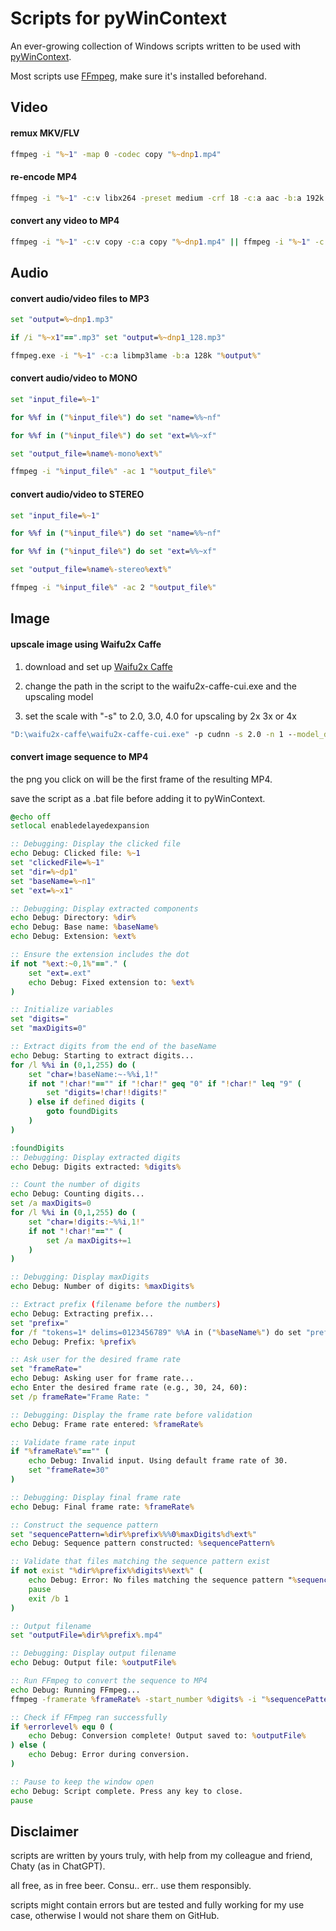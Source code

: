 # Scripts for pyWinContext
An ever-growing collection of Windows scripts written to be used with [pyWinContext](https://github.com/VodBox/pyWinContext).

Most scripts use [FFmpeg](https://www.ffmpeg.org/), make sure it's installed beforehand.

## Video
#### remux MKV/FLV

```bat
ffmpeg -i "%~1" -map 0 -codec copy "%~dnp1.mp4"
```

#### re-encode MP4

```bat
ffmpeg -i "%~1" -c:v libx264 -preset medium -crf 18 -c:a aac -b:a 192k "%~dnp1_1.mp4"
```

#### convert any video to MP4

```bat
ffmpeg -i "%~1" -c:v copy -c:a copy "%~dnp1.mp4" || ffmpeg -i "%~1" -c:v libx264 -preset fast -crf 18 -c:a aac -b:a 192k "%~dnp1.mp4"
```

## Audio
#### convert audio/video files to MP3

```bat
set "output=%~dnp1.mp3"

if /i "%~x1"==".mp3" set "output=%~dnp1_128.mp3"

ffmpeg.exe -i "%~1" -c:a libmp3lame -b:a 128k "%output%"
```

#### convert audio/video to MONO
```bat
set "input_file=%~1"

for %%f in ("%input_file%") do set "name=%%~nf"

for %%f in ("%input_file%") do set "ext=%%~xf"

set "output_file=%name%-mono%ext%"

ffmpeg -i "%input_file%" -ac 1 "%output_file%"
```

#### convert audio/video to STEREO

```bat
set "input_file=%~1"

for %%f in ("%input_file%") do set "name=%%~nf"

for %%f in ("%input_file%") do set "ext=%%~xf"

set "output_file=%name%-stereo%ext%"

ffmpeg -i "%input_file%" -ac 2 "%output_file%"
```


## Image
#### upscale image using Waifu2x Caffe
1. download and set up [Waifu2x Caffe](https://github.com/lltcggie/waifu2x-caffe)

2. change the path in the script to the waifu2x-caffe-cui.exe and the upscaling model

3. set the scale with "-s" to 2.0, 3.0, 4.0 for upscaling by 2x 3x or 4x


```bat
"D:\waifu2x-caffe\waifu2x-caffe-cui.exe" -p cudnn -s 2.0 -n 1 --model_dir "D:\waifu2x-caffe\models\upconv_7_photo" -i "%~1" -o "%~n1_2x%~x1"
```

#### convert image sequence to MP4

the png you click on will be the first frame of the resulting MP4.

save the script as a .bat file before adding it to pyWinContext.

```bat
@echo off
setlocal enabledelayedexpansion

:: Debugging: Display the clicked file
echo Debug: Clicked file: %~1
set "clickedFile=%~1"
set "dir=%~dp1"
set "baseName=%~n1"
set "ext=%~x1"

:: Debugging: Display extracted components
echo Debug: Directory: %dir%
echo Debug: Base name: %baseName%
echo Debug: Extension: %ext%

:: Ensure the extension includes the dot
if not "%ext:~0,1%"=="." (
    set "ext=.ext"
    echo Debug: Fixed extension to: %ext%
)

:: Initialize variables
set "digits="
set "maxDigits=0"

:: Extract digits from the end of the baseName
echo Debug: Starting to extract digits...
for /l %%i in (0,1,255) do (
    set "char=!baseName:~-%%i,1!"
    if not "!char!"=="" if "!char!" geq "0" if "!char!" leq "9" (
        set "digits=!char!!digits!"
    ) else if defined digits (
        goto foundDigits
    )
)

:foundDigits
:: Debugging: Display extracted digits
echo Debug: Digits extracted: %digits%

:: Count the number of digits
echo Debug: Counting digits...
set /a maxDigits=0
for /l %%i in (0,1,255) do (
    set "char=!digits:~%%i,1!"
    if not "!char!"=="" (
        set /a maxDigits+=1
    )
)

:: Debugging: Display maxDigits
echo Debug: Number of digits: %maxDigits%

:: Extract prefix (filename before the numbers)
echo Debug: Extracting prefix...
set "prefix="
for /f "tokens=1* delims=0123456789" %%A in ("%baseName%") do set "prefix=%%A"
echo Debug: Prefix: %prefix%

:: Ask user for the desired frame rate
set "frameRate="
echo Debug: Asking user for frame rate...
echo Enter the desired frame rate (e.g., 30, 24, 60):
set /p frameRate="Frame Rate: "

:: Debugging: Display the frame rate before validation
echo Debug: Frame rate entered: %frameRate%

:: Validate frame rate input
if "%frameRate%"=="" (
    echo Debug: Invalid input. Using default frame rate of 30.
    set "frameRate=30"
)

:: Debugging: Display final frame rate
echo Debug: Final frame rate: %frameRate%

:: Construct the sequence pattern
set "sequencePattern=%dir%%prefix%%%0%maxDigits%d%ext%"
echo Debug: Sequence pattern constructed: %sequencePattern%

:: Validate that files matching the sequence pattern exist
if not exist "%dir%%prefix%%digits%%ext%" (
    echo Debug: Error: No files matching the sequence pattern "%sequencePattern%" found.
    pause
    exit /b 1
)

:: Output filename
set "outputFile=%dir%%prefix%.mp4"

:: Debugging: Display output filename
echo Debug: Output file: %outputFile%

:: Run FFmpeg to convert the sequence to MP4
echo Debug: Running FFmpeg...
ffmpeg -framerate %frameRate% -start_number %digits% -i "%sequencePattern%" -c:v libx264 -pix_fmt yuv420p "%outputFile%"

:: Check if FFmpeg ran successfully
if %errorlevel% equ 0 (
    echo Debug: Conversion complete! Output saved to: %outputFile%
) else (
    echo Debug: Error during conversion.
)

:: Pause to keep the window open
echo Debug: Script complete. Press any key to close.
pause
```

## Disclaimer

scripts are written by yours truly, with help from my colleague and friend, Chaty (as in ChatGPT).

all free, as in free beer. Consu.. err.. use them responsibly.

scripts might contain errors but are tested and fully working for my use case, otherwise I would not share them on GitHub.

